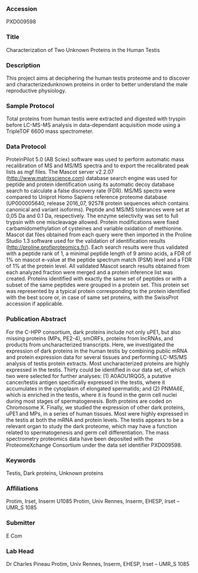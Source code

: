 ### Accession
PXD009598

### Title
Characterization of Two Unknown Proteins in the Human Testis

### Description
This project aims at deciphering the human testis proteome and to discover and characterizedunknown proteins in order to better understand the male reproductive physiology.

### Sample Protocol
Total proteins from human testis were extracted and digested with tryspin before LC-MS-MS analysis in data-dependant acquisition mode using a TripleTOF 6600 mass spectrometer.

### Data Protocol
ProteinPilot 5.0 (AB Sciex) software was used to perform automatic mass recalibration of MS and MS/MS spectra and to export the recalibrated peak lists as mgf files. The Mascot server v2.2.07 (http://www.matrixscience.com) database search engine was used for peptide and protein identification using its automatic decoy database search to calculate a false discovery rate (FDR). MS/MS spectra were compared to Uniprot Homo Sapiens reference proteome database (UP000005640, release 2016_07, 92578 protein sequences which contains canonical and variant isoforms). Peptide and MS/MS tolerances were set at 0,05 Da and 0.1 Da, respectively. The enzyme selectivity was set to full trypsin with one miscleavage allowed. Protein modifications were fixed carbamidomethylation of cysteines and variable oxidation of methionine. Mascot dat files obtained from each query were then imported in the Proline Studio 1.3 software used for the validation of identification results (http://proline.profiproteomics.fr/). Each search results were thus validated with a peptide rank of 1, a minimal peptide length of 9 amino acids, a FDR of 1% on mascot e-value at the peptide spectrum match (PSM) level and a FDR of 1% at the protein level. All validated Mascot search results obtained from each analyzed fraction were merged and a protein inference list was created. Proteins identified with exactly the same set of peptides or with a subset of the same peptides were grouped in a protein set. This protein set was represented by a typical protein corresponding to the protein identified with the best score or, in case of same set proteins, with the SwissProt accession if applicable.

### Publication Abstract
For the C-HPP consortium, dark proteins include not only uPE1, but also missing proteins (MPs, PE2-4), smORFs, proteins from lncRNAs, and products from uncharacterized transcripts. Here, we investigated the expression of dark proteins in the human testis by combining public mRNA and protein expression data for several tissues and performing LC-MS/MS analysis of testis protein extracts. Most uncharacterized proteins are highly expressed in the testis. Thirty could be identified in our data set, of which two were selected for further analyses: (1) A0AOU1RQG5, a putative cancer/testis antigen specifically expressed in the testis, where it accumulates in the cytoplasm of elongated spermatids; and (2) PNMA6E, which is enriched in the testis, where it is found in the germ cell nuclei during most stages of spermatogenesis. Both proteins are coded on Chromosome X. Finally, we studied the expression of other dark proteins, uPE1 and MPs, in a series of human tissues. Most were highly expressed in the testis at both the mRNA and protein levels. The testis appears to be a relevant organ to study the dark proteome, which may have a function related to spermatogenesis and germ cell differentiation. The mass spectrometry proteomics data have been deposited with the ProteomeXchange Consortium under the data set identifier PXD009598.

### Keywords
Testis, Dark proteins, Unknown proteins

### Affiliations
Protim, Irset, Inserm U1085
Protim, Univ Rennes, Inserm, EHESP, Irset – UMR_S 1085

### Submitter
E Com

### Lab Head
Dr Charles Pineau
Protim, Univ Rennes, Inserm, EHESP, Irset – UMR_S 1085


